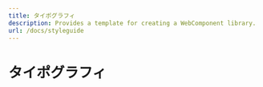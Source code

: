 ```yaml
---
title: タイポグラフィ
description: Provides a template for creating a WebComponent library.
url: /docs/styleguide
---
```


# タイポグラフィ

<typography-page></typography-page>
